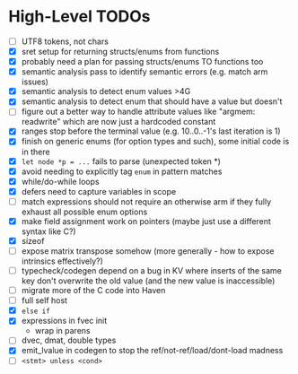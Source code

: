 # High-Level TODOs

- [ ] UTF8 tokens, not chars
- [x] sret setup for returning structs/enums from functions
- [x] probably need a plan for passing structs/enums TO functions too
- [x] semantic analysis pass to identify semantic errors (e.g. match arm issues)
- [x] semantic analysis to detect enum values >4G
- [x] semantic analysis to detect enum that should have a value but doesn't
- [ ] figure out a better way to handle attribute values like "argmem: readwrite" which are now just a hardcoded constant
- [x] ranges stop before the terminal value (e.g. 10..0..-1's last iteration is 1)
- [x] finish on generic enums (for option types and such), some initial code is in there
- [x] `let node *p = ...` fails to parse (unexpected token \*)
- [x] avoid needing to explicitly tag `enum` in pattern matches
- [x] while/do-while loops
- [x] defers need to capture variables in scope
- [ ] match expressions should not require an otherwise arm if they fully exhaust all possible enum options
- [x] make field assignment work on pointers (maybe just use a different syntax like C?)
- [x] sizeof
- [ ] expose matrix transpose somehow (more generally - how to expose intrinsics effectively?)
- [ ] typecheck/codegen depend on a bug in KV where inserts of the same key don't overwrite the old value (and the new value is inaccessible)
- [ ] migrate more of the C code into Haven
- [ ] full self host
- [x] `else if`
- [x] expressions in fvec init
  - wrap in parens
- [ ] dvec, dmat, double types
- [x] emit_lvalue in codegen to stop the ref/not-ref/load/dont-load madness
- [ ] `<stmt> unless <cond>`
